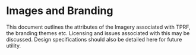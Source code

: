 # Images and Branding

This document outlines the attributes of the Imagery associated with TPRF, the branding themes etc.
Licensing and issues associated with this may be discussed.  Design specifications should also be 
detailed here for future utility.
